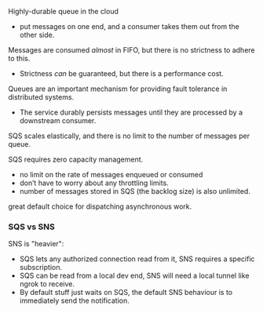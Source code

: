 
Highly-durable queue in the cloud
- put messages on one end, and a consumer takes them out from the other side.

Messages are consumed *almost* in FIFO, but there is no strictness to adhere to this.
- Strictness *can* be guaranteed, but there is a performance cost.

Queues are an important mechanism for providing fault tolerance in distributed systems.
- The service durably persists messages until they are processed by a downstream consumer.

SQS scales elastically, and there is no limit to the number of messages per queue.

SQS requires zero capacity management.
- no limit on the rate of messages enqueued or consumed
- don’t have to worry about any throttling limits.
- number of messages stored in SQS (the backlog size) is also unlimited.

great default choice for dispatching asynchronous work.

### SQS vs SNS
SNS is "heavier":
- SQS lets any authorized connection read from it, SNS requires a specific subscription. 
- SQS can be read from a local dev end, SNS will need a local tunnel like ngrok to receive. 
- By default stuff just waits on SQS, the default SNS behaviour is to immediately send the notification.